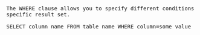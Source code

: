 <pre>
The WHERE clause allows you to specify different conditions so that you could filter out the data and get a 
specific result set.

SELECT column_name FROM table_name WHERE column=some_value
</pre>
